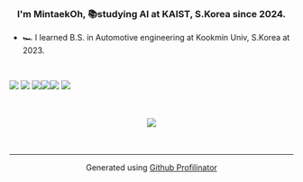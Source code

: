 ### <div align="center">I'm MintaekOh, 📚studying AI at KAIST, S.Korea since 2024.</div>  
  

- 🏎️ I learned B.S. in Automotive engineering at Kookmin Univ, S.Korea at 2023.  
  

<br/>  


<img src="https://img.shields.io/badge/PyTorch-EE4C2C?style=for-the-badge&logo=PyTorch&logoColor=white"> <img src="https://img.shields.io/badge/Python-3776AB?style=for-the-badge&logo=Python&logoColor=white"> <img src="https://img.shields.io/badge/opencv-5C3EE8?style=for-the-badge&logo=opencv&logoColor=black"><img src="https://img.shields.io/badge/TensorFlow-FF6F00?style=for-the-badge&logo=TensorFlow&logoColor=white"><img src="https://img.shields.io/badge/github-181717?style=for-the-badge&logo=github&logoColor=white">
<img src="https://img.shields.io/badge/copilot-000000?style=for-the-badge&logo=githubcopilot&logoColor=56b0e4">





</td><td valign="top" width="33%">



</td></tr></table>  

<br/>  

  

<br/>  

<div align="center">
<img src="https://komarev.com/ghpvc/?username=MinTagg&&style=flat-square" align="center" />
</div>  
  

<br/>  


<br />

----
<div align="center">Generated using <a href="https://profilinator.rishav.dev/" target="_blank">Github Profilinator</a></div>
